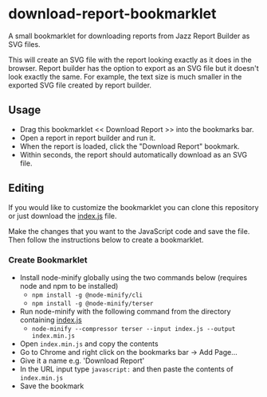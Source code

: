 # download-report-bookmarklet
A small bookmarklet for downloading reports from Jazz Report Builder as SVG files.

This will create an SVG file with the report looking exactly as it does in the browser. Report builder has the option to export as an SVG file but it doesn't look exactly the same. For example, the text size is much smaller in the exported SVG file created by report builder.

## Usage
- Drag this bookmarklet << Download Report >> into the bookmarks bar.
- Open a report in report builder and run it.
- When the report is loaded, click the "Download Report" bookmark.
- Within seconds, the report should automatically download as an SVG file.

## Editing
If you would like to customize the bookmarklet you can clone this repository or just download the [index.js](index.js) file.

Make the changes that you want to the JavaScript code and save the file. Then follow the instructions below to create a bookmarklet.

### Create Bookmarklet
- Install node-minify globally using the two commands below (requires node and npm to be installed)
  - `npm install -g @node-minify/cli`
  - `npm install -g @node-minify/terser`
- Run node-minify with the following command from the directory containing [index.js](index.js)
  - `node-minify --compressor terser --input index.js --output index.min.js`
- Open `index.min.js` and copy the contents
- Go to Chrome and right click on the bookmarks bar -> Add Page...
- Give it a name e.g. 'Download Report'
- In the URL input type `javascript:` and then paste the contents of `index.min.js`
- Save the bookmark
